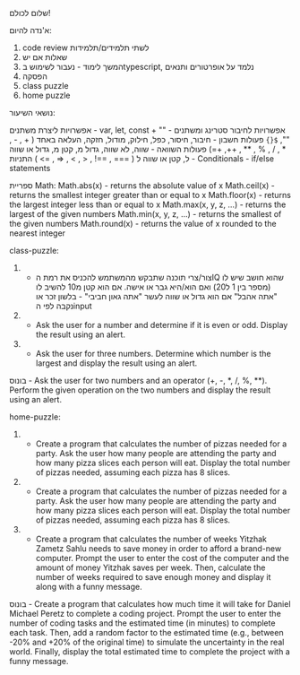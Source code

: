 שלום לכולם!

א'נדה להיום:
1. code review לשתי תלמידים/תלמידות
2. שאלות אם יש
3. המשך לימוד - נעבור לשימוש בtypescript, נלמד על אופרטורים ותנאים
4. הפסקה
5. class puzzle
6. home puzzle

נושאי השיעור:

אפשרויות ליצרת משתנים - var, let, const
אפשרויות לחיבור סטרינג ומשתנים - "" + "", `${}`
פעולות חשבון - חיבור, חיסור, כפל, חילוק, מודול, חזקה, העלאה באחד ( + , - , * , / , % , ** , ++, +=)
פעולות השוואה -  שווה, לא שווה, גדול מ, קטן מ, גדול או שווה ל, קטן או שווה ל ( === , ==! , < , > , =< , => )
התניות - Conditionals - if/else statements

ספריית Math:
Math.abs(x) - returns the absolute value of x
Math.ceil(x) - returns the smallest integer greater than or equal to x
Math.floor(x) - returns the largest integer less than or equal to x
Math.max(x, y, z, ...) - returns the largest of the given numbers
Math.min(x, y, z, ...) - returns the smallest of the given numbers
Math.round(x) - returns the value of x rounded to the nearest integer


class-puzzle:

1. - צור/צרי תוכנה שתבקש מהמשתמש להכניס את רמת הIQ שהוא חושב שיש לו (מספר בין 1 ל20) ואם הוא/היא גבר או אישה. אם הוא קטן מ10 להשיב לו "אתה אהבל" אם הוא גדול או שווה לעשר "אתה גאון חביבי" - בלשון זכר או נקבה לפי הinput

2. - Ask the user for a number and determine if it is even or odd. Display the result using an alert.

3. - Ask the user for three numbers. Determine which number is the largest and display the result using an alert.

בונוס - Ask the user for two numbers and an operator (+, -, *, /, %, **). Perform the given operation on the two numbers and display the result using an alert.


home-puzzle:

1. - Create a program that calculates the number of pizzas needed for a party. Ask the user how many people are attending the party and how many pizza slices each person will eat. Display the total number of pizzas needed, assuming each pizza has 8 slices.

2. - Create a program that calculates the number of pizzas needed for a party. Ask the user how many people are attending the party and how many pizza slices each person will eat. Display the total number of pizzas needed, assuming each pizza has 8 slices.

3. - Create a program that calculates the number of weeks Yitzhak Zametz Sahlu needs to save money in order to afford a brand-new computer. Prompt the user to enter the cost of the computer and the amount of money Yitzhak saves per week. Then, calculate the number of weeks required to save enough money and display it along with a funny message.

בונוס - Create a program that calculates how much time it will take for Daniel Michael Peretz to complete a coding project. Prompt the user to enter the number of coding tasks and the estimated time (in minutes) to complete each task. Then, add a random factor to the estimated time (e.g., between -20% and +20% of the original time) to simulate the uncertainty in the real world. Finally, display the total estimated time to complete the project with a funny message.